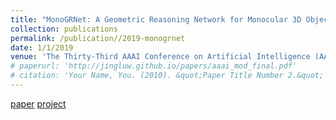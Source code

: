 ```yaml
---
title: "MonoGRNet: A Geometric Reasoning Network for Monocular 3D Object Localization"
collection: publications
permalink: /publication//2019-monogrnet
date: 1/1/2019
venue: 'The Thirty-Third AAAI Conference on Artificial Intelligence (AAAI-19)'
# paperurl: 'http://jingluw.github.io/papers/aaai_mod_final.pdf'
# citation: 'Your Name, You. (2010). &quot;Paper Title Number 2.&quot; <i>Journal 1</i>. 1(2).'
---
```


<a href='http://jingluw.github.io/papers/aaai_mod_final.pdf'>paper</a>
<a href='http://jingluw.github.io/projects/monogrnet'>project</a>

